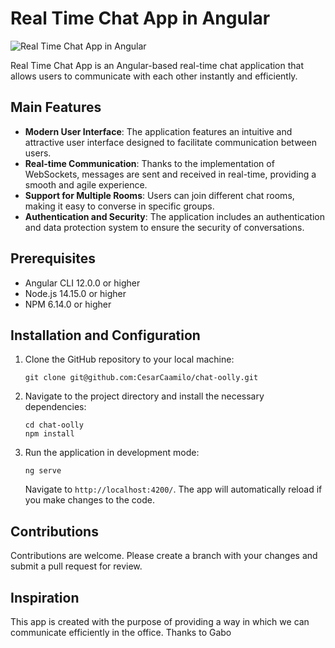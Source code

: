# Real Time Chat App in Angular

![Real Time Chat App in Angular](https://cinepremiere.com.mx/assets/images/noticias/2012/11-noviembre/halo4FUDepisode5.jpg)

Real Time Chat App is an Angular-based real-time chat application that allows users to communicate with each other instantly and efficiently.

## Main Features

- **Modern User Interface**: The application features an intuitive and attractive user interface designed to facilitate communication between users.
- **Real-time Communication**: Thanks to the implementation of WebSockets, messages are sent and received in real-time, providing a smooth and agile experience.
- **Support for Multiple Rooms**: Users can join different chat rooms, making it easy to converse in specific groups.
- **Authentication and Security**: The application includes an authentication and data protection system to ensure the security of conversations.

## Prerequisites

- Angular CLI 12.0.0 or higher
- Node.js 14.15.0 or higher
- NPM 6.14.0 or higher

## Installation and Configuration

1. Clone the GitHub repository to your local machine:

   ```
   git clone git@github.com:CesarCaamilo/chat-oolly.git
   ```

2. Navigate to the project directory and install the necessary dependencies:

   ```
   cd chat-oolly
   npm install
   ```

3. Run the application in development mode:

   ```
   ng serve
   ```

   Navigate to `http://localhost:4200/`. The app will automatically reload if you make changes to the code.

## Contributions

Contributions are welcome. Please create a branch with your changes and submit a pull request for review.

## Inspiration

This app is created with the purpose of providing a way in which we can communicate efficiently in the office. Thanks to Gabo
